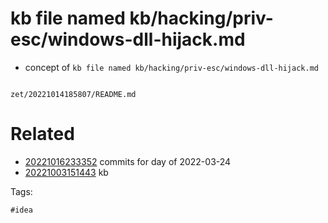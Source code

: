 # kb file named kb/hacking/priv-esc/windows-dll-hijack.md

- concept of `kb file named kb/hacking/priv-esc/windows-dll-hijack.md`

```
```

` zet/20221014185807/README.md `

# Related

- [20221016233352](/zet/20221016233352/README.md) commits for day of 2022-03-24
- [20221003151443](/zet/20221003151443/README.md) kb

Tags:

    #idea
